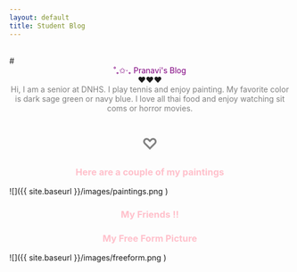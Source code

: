 ```yaml
---
layout: default
title: Student Blog
---
```

<br> 
# <center> <span style="color: purple"> ˚₊✩‧₊ Pranavi's Blog </span> </center>
<center> ❤︎❤︎❤︎ </center>


<center> <span style="color: grey"> Hi, I am a senior at DNHS.  I play tennis and enjoy painting. My favorite color is dark sage green or navy blue. I love all thai food and enjoy watching sit coms or horror movies. </span> </center>

# <center> <span style="color: grey"> ♡ </span> </center>

### <center> <span style="color: pink"> Here are a couple of my paintings </span> </center>
![]({{ site.baseurl }}/images/paintings.png )
 
### <center> <span style="color: pink"> My Friends !! </span> </center>

### <center> <span style="color: pink"> My Free Form Picture </span> </center>
![]({{ site.baseurl }}/images/freeform.png ) 


<html>
<head>
    <title>Pink Table</title>
    <style>
        /* CSS to style the pink table */
        table {
            width: 50%;
            margin: 0 auto; /* Center the table horizontally */
            background-color: pink;
            border-collapse: collapse; /* Collapse table borders */
        }

        th, td {
            border: 1px solid #fff; /* White border around cells */
            padding: 8px;
            text-align: center;
        }

        th {
            background-color: #ff66b2; /* Pinkish header background color */
            color: white; /* Text color for header cells */
        }
    </style>
</head>
<body>
    <h1>Pink Table Example</h1>

    <table>
        <thead>
            <tr>
                <th>Song</th>
                <th>Artist</th>
                <th>Album</th>
            </tr>
        </thead>
        <tbody>
            <tr>
                <td>VETERAN</td>
                <td>Destroy Lonely, Ken Carson</td>
                <td>NOSTYLIST</td>
            </tr>
            <tr>
                <td>The Party & The After Party</td>
                <td>The Weeknd</td>
                <td>Trilogy</td>
            </tr>
            <tr>
                <td>Teenage Fever</td>
                <td>Drake</td>
                <td>More Life</td>
            </tr>
        </tbody>
    </table>
</body>
</html>

